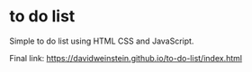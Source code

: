# to do list

Simple to do list using HTML CSS and JavaScript.

Final link:
<https://davidweinstein.github.io/to-do-list/index.html>
